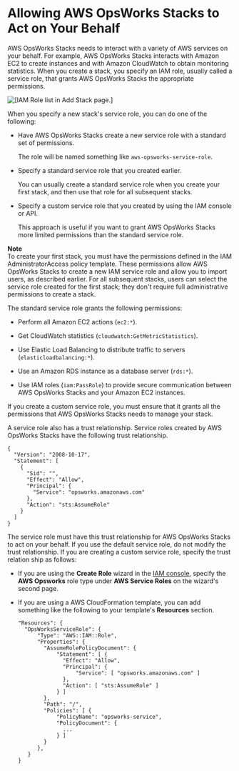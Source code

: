 # Allowing AWS OpsWorks Stacks to Act on Your Behalf<a name="opsworks-security-servicerole"></a>

AWS OpsWorks Stacks needs to interact with a variety of AWS services on your behalf\. For example, AWS OpsWorks Stacks interacts with Amazon EC2 to create instances and with Amazon CloudWatch to obtain monitoring statistics\. When you create a stack, you specify an IAM role, usually called a service role, that grants AWS OpsWorks Stacks the appropriate permissions\.

![\[IAM Role list in Add Stack page.\]](http://docs.aws.amazon.com/opsworks/latest/userguide/images/add-stack-iamrole.png)

When you specify a new stack's service role, you can do one of the following:

+ Have AWS OpsWorks Stacks create a new service role with a standard set of permissions\.

  The role will be named something like `aws-opsworks-service-role`\.

+ Specify a standard service role that you created earlier\. 

  You can usually create a standard service role when you create your first stack, and then use that role for all subsequent stacks\.

+ Specify a custom service role that you created by using the IAM console or API\.

  This approach is useful if you want to grant AWS OpsWorks Stacks more limited permissions than the standard service role\. 

**Note**  
To create your first stack, you must have the permissions defined in the IAM AdministratorAccess policy template\. These permissions allow AWS OpsWorks Stacks to create a new IAM service role and allow you to import users, as described earlier\. For all subsequent stacks, users can select the service role created for the first stack; they don't require full administrative permissions to create a stack\. 

The standard service role grants the following permissions:

+ Perform all Amazon EC2 actions \(`ec2:*`\)\. 

+ Get CloudWatch statistics \(`cloudwatch:GetMetricStatistics`\)\. 

+ Use Elastic Load Balancing to distribute traffic to servers \(`elasticloadbalancing:*`\)\.

+ Use an Amazon RDS instance as a database server \(`rds:*`\)\.

+ Use IAM roles \(`iam:PassRole`\) to provide secure communication between AWS OpsWorks Stacks and your Amazon EC2 instances\.

If you create a custom service role, you must ensure that it grants all the permissions that AWS OpsWorks Stacks needs to manage your stack\.

A service role also has a trust relationship\. Service roles created by AWS OpsWorks Stacks have the following trust relationship\.

```
{
  "Version": "2008-10-17",
  "Statement": [
    {
      "Sid": "",
      "Effect": "Allow",
      "Principal": {
        "Service": "opsworks.amazonaws.com"
      },
      "Action": "sts:AssumeRole"
    }
  ]
}
```

The service role must have this trust relationship for AWS OpsWorks Stacks to act on your behalf\. If you use the default service role, do not modify the trust relationship\. If you are creating a custom service role, specify the trust relation ship as follows: 

+ If you are using the **Create Role** wizard in the [IAM console](https://console.aws.amazon.com/iam/home#roles), specify the **AWS Opsworks** role type under **AWS Service Roles** on the wizard's second page\. 

+ If you are using a AWS CloudFormation template, you can add something like the following to your template's **Resources** section\.

  ```
  "Resources": {
    "OpsWorksServiceRole": {
        "Type": "AWS::IAM::Role",
        "Properties": {
          "AssumeRolePolicyDocument": {
              "Statement": [ {
                "Effect": "Allow",
                "Principal": {
                    "Service": [ "opsworks.amazonaws.com" ]
                },
                "Action": [ "sts:AssumeRole" ]
              } ]
          },
          "Path": "/",
          "Policies": [ {
              "PolicyName": "opsworks-service",
              "PolicyDocument": {
                ...
              } ]
          }
        },
     }
  }
  ```